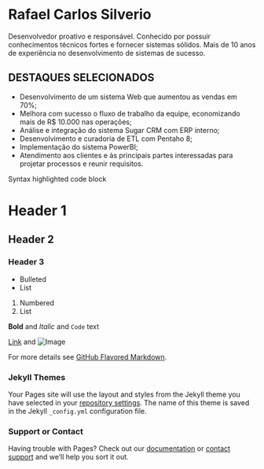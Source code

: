 # Rafael Carlos Silverio

Desenvolvedor proativo e responsável. Conhecido por possuir conhecimentos técnicos fortes e fornecer sistemas sólidos. Mais de 10 anos de experiência no desenvolvimento de sistemas de sucesso.

## DESTAQUES SELECIONADOS

*  Desenvolvimento de um sistema Web que aumentou as vendas em 70%;
*  Melhora com sucesso o fluxo de trabalho da equipe, economizando mais de R$ 10.000 nas operações;
*  Análise e integração do sistema Sugar CRM com ERP interno; 
*  Desenvolvimento e curadoria de ETL com Pentaho 8;
*  Implementação do sistema PowerBI; 
*  Atendimento aos clientes e às principais partes interessadas para projetar processos e reunir requisitos.

Syntax highlighted code block

# Header 1
## Header 2
### Header 3

- Bulleted
- List

1. Numbered
2. List

**Bold** and _Italic_ and `Code` text

[Link](url) and ![Image](src)


For more details see [GitHub Flavored Markdown](https://guides.github.com/features/mastering-markdown/).

### Jekyll Themes

Your Pages site will use the layout and styles from the Jekyll theme you have selected in your [repository settings](https://github.com/rafacarlossilver/rafacarlossilver.github.io/settings/pages). The name of this theme is saved in the Jekyll `_config.yml` configuration file.

### Support or Contact

Having trouble with Pages? Check out our [documentation](https://docs.github.com/categories/github-pages-basics/) or [contact support](https://support.github.com/contact) and we’ll help you sort it out.

